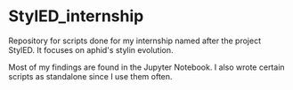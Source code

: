 # StylED_internship
Repository for scripts done for my internship named after the project StylED. It focuses on aphid's stylin evolution.

Most of my findings are found in the Jupyter Notebook. I also wrote certain scripts as standalone since I use them often.
